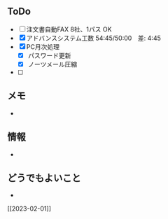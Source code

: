 ## ToDo
- [ ] 注文書自動FAX 8社、1パス OK
- [x] アドバンスシステム工数 54:45/50:00　差: 4:45
- [x] PC月次処理
	- [x] パスワード更新
	- [x] ノーツメール圧縮
- [ ] 


## メモ
- 


## 情報
- 


## どうでもよいこと
- 


[[2023-02-01]]


